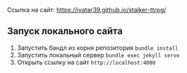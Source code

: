 Ссылка на сайт: https://ivatar39.github.io/stalker-ttrpg/

## Запуск локального сайта

1. Запустить бандл из корня репозитория
```bundle install```
2. Запустить локальный сервер
```bundle exec jekyll serve```
3. Открыть ссылку на сайт
```http://localhost:4000```
